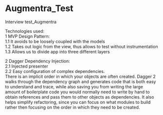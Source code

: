 # Augmentra_Test
Interview test_Augmentra </br>

Technologies used: </br>
1 MVP Design Pattern:</br>
	1.1 It avoids to be loosely coupled with the models</br>
	1.2 Takes out logic from the view, thus allows to test without instrumentation</br>
	1.3 Allows us to divide app into three different layers</br>

2 Dagger Dependency Injection: </br>
2.1 Injected presenter </br>
2.2 Easy configuration of complex dependencies. </br>
There is an implicit order in which your objects are often created. Dagger 2 walks through the dependency graph and generates code that is both easy to understand and trace, while also saving you from writing the large amount of boilerplate code you would normally need to write by hand to obtain references and pass them to other objects as dependencies. It also helps simplify refactoring, since you can focus on what modules to build rather then focusing on the order in which they need to be created.
